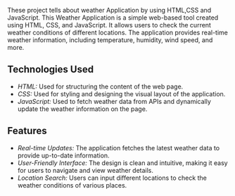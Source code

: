 These project tells about weather Application by using HTML,CSS and JavaScript.
This Weather Application is a simple web-based tool created using HTML, CSS, and JavaScript. It allows users to check the current weather conditions of different locations. The application provides real-time weather information, including temperature, humidity, wind speed, and more.

## Technologies Used

- *HTML:* Used for structuring the content of the web page.
- *CSS:* Used for styling and designing the visual layout of the application.
- *JavaScript:* Used to fetch weather data from APIs and dynamically update the weather information on the page.

## Features

- *Real-time Updates:* The application fetches the latest weather data to provide up-to-date information.
- *User-Friendly Interface:* The design is clean and intuitive, making it easy for users to navigate and view weather details.
- *Location Search:* Users can input different locations to check the weather conditions of various places.

